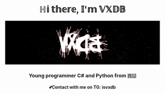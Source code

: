 <h1 align="center">ℍ𝕚 𝕥𝕙𝕖𝕣𝕖, 𝕀'𝕞 𝕍𝕏𝔻𝔹</h1> 
<center><img src="https://github.com/vertexDB/vertexDB/blob/main/name.png"></center>
<h3 align="center">Young programmer C# and Python from 🇷🇺</h3>
<h4 align="center">💕Contact with me on TG: isvxdb</h4>
